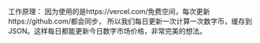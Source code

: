 工作原理：
因为使用的是https://vercel.com/免费空间，每次更新https://github.com/都会同步，
所以我们每日更新一次计算一次数字币，缓存到JSON。这样每日都能更新今日数字市场价格，非常完美的想法。
